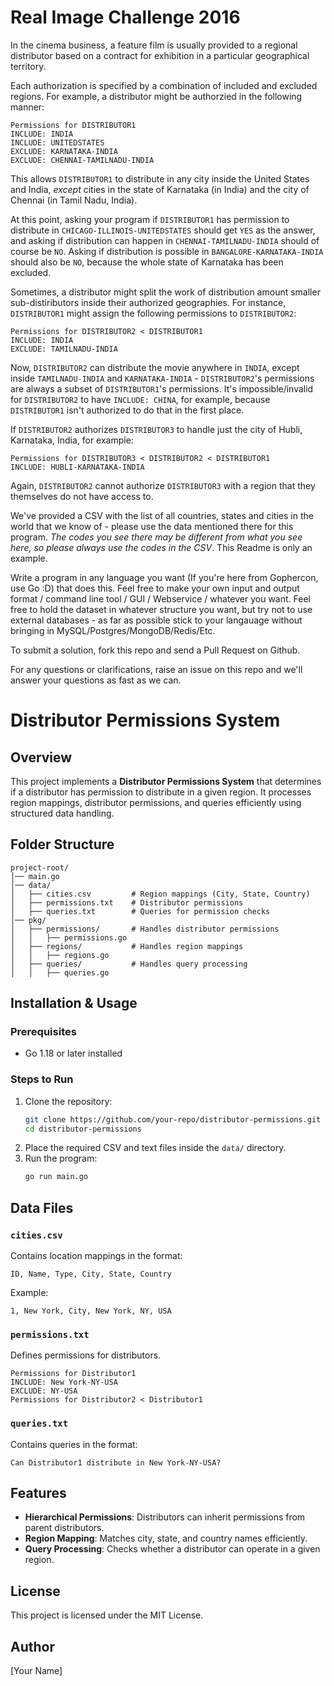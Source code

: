 # Real Image Challenge 2016

In the cinema business, a feature film is usually provided to a regional distributor based on a contract for exhibition in a particular geographical territory.

Each authorization is specified by a combination of included and excluded regions. For example, a distributor might be authorzied in the following manner:
```
Permissions for DISTRIBUTOR1
INCLUDE: INDIA
INCLUDE: UNITEDSTATES
EXCLUDE: KARNATAKA-INDIA
EXCLUDE: CHENNAI-TAMILNADU-INDIA
```
This allows `DISTRIBUTOR1` to distribute in any city inside the United States and India, *except* cities in the state of Karnataka (in India) and the city of Chennai (in Tamil Nadu, India).

At this point, asking your program if `DISTRIBUTOR1` has permission to distribute in `CHICAGO-ILLINOIS-UNITEDSTATES` should get `YES` as the answer, and asking if distribution can happen in `CHENNAI-TAMILNADU-INDIA` should of course be `NO`. Asking if distribution is possible in `BANGALORE-KARNATAKA-INDIA` should also be `NO`, because the whole state of Karnataka has been excluded.

Sometimes, a distributor might split the work of distribution amount smaller sub-distiributors inside their authorized geographies. For instance, `DISTRIBUTOR1` might assign the following permissions to `DISTRIBUTOR2`:

```
Permissions for DISTRIBUTOR2 < DISTRIBUTOR1
INCLUDE: INDIA
EXCLUDE: TAMILNADU-INDIA
```
Now, `DISTRIBUTOR2` can distribute the movie anywhere in `INDIA`, except inside `TAMILNADU-INDIA` and `KARNATAKA-INDIA` - `DISTRIBUTOR2`'s permissions are always a subset of `DISTRIBUTOR1`'s permissions. It's impossible/invalid for `DISTRIBUTOR2` to have `INCLUDE: CHINA`, for example, because `DISTRIBUTOR1` isn't authorized to do that in the first place. 

If `DISTRIBUTOR2` authorizes `DISTRIBUTOR3` to handle just the city of Hubli, Karnataka, India, for example:
```
Permissions for DISTRIBUTOR3 < DISTRIBUTOR2 < DISTRIBUTOR1
INCLUDE: HUBLI-KARNATAKA-INDIA
```
Again, `DISTRIBUTOR2` cannot authorize `DISTRIBUTOR3` with a region that they themselves do not have access to. 

We've provided a CSV with the list of all countries, states and cities in the world that we know of - please use the data mentioned there for this program. *The codes you see there may be different from what you see here, so please always use the codes in the CSV*. This Readme is only an example. 

Write a program in any language you want (If you're here from Gophercon, use Go :D) that does this. Feel free to make your own input and output format / command line tool / GUI / Webservice / whatever you want. Feel free to hold the dataset in whatever structure you want, but try not to use external databases - as far as possible stick to your langauage without bringing in MySQL/Postgres/MongoDB/Redis/Etc.

To submit a solution, fork this repo and send a Pull Request on Github. 

For any questions or clarifications, raise an issue on this repo and we'll answer your questions as fast as we can.


# Distributor Permissions System

## Overview
This project implements a **Distributor Permissions System** that determines if a distributor has permission to distribute in a given region. It processes region mappings, distributor permissions, and queries efficiently using structured data handling.

## Folder Structure
```
project-root/
│── main.go
│── data/
│   ├── cities.csv         # Region mappings (City, State, Country)
│   ├── permissions.txt    # Distributor permissions
│   ├── queries.txt        # Queries for permission checks
│── pkg/
│   ├── permissions/       # Handles distributor permissions
│   │   ├── permissions.go
│   ├── regions/           # Handles region mappings
│   │   ├── regions.go
│   ├── queries/           # Handles query processing
│   │   ├── queries.go
```

## Installation & Usage
### Prerequisites
- Go 1.18 or later installed

### Steps to Run
1. Clone the repository:
   ```sh
   git clone https://github.com/your-repo/distributor-permissions.git
   cd distributor-permissions
   ```
2. Place the required CSV and text files inside the `data/` directory.
3. Run the program:
   ```sh
   go run main.go
   ```

## Data Files
### `cities.csv`
Contains location mappings in the format:
```
ID, Name, Type, City, State, Country
```
Example:
```
1, New York, City, New York, NY, USA
```

### `permissions.txt`
Defines permissions for distributors.
```
Permissions for Distributor1
INCLUDE: New York-NY-USA
EXCLUDE: NY-USA
Permissions for Distributor2 < Distributor1
```

### `queries.txt`
Contains queries in the format:
```
Can Distributor1 distribute in New York-NY-USA?
```

## Features
- **Hierarchical Permissions**: Distributors can inherit permissions from parent distributors.
- **Region Mapping**: Matches city, state, and country names efficiently.
- **Query Processing**: Checks whether a distributor can operate in a given region.

## License
This project is licensed under the MIT License.

## Author
[Your Name]




